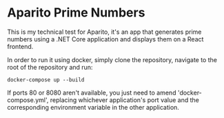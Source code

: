 # Aparito Prime Numbers

This is my technical test for Aparito, it's an app that generates prime numbers using a .NET Core application and displays them on a React frontend.

In order to run it using docker, simply clone the repository, navigate to the root of the repository and run:

    docker-compose up --build

If ports 80 or 8080 aren't available, you just need to amend 'docker-compose.yml', replacing whichever application's port value and the corresponding environment variable in the other application. 
